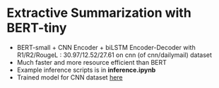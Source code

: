 # Extractive Summarization with BERT-tiny
 - BERT-small + CNN Encoder + biLSTM Encoder-Decoder with R1/R2/RougeL : 30.97/12.52/27.61 on cnn (of cnn/dailymail) dataset
 - Much faster and more resource efficient than BERT
 - Example inference scripts is in **inference.ipynb**
 - Trained model for CNN dataset [here](https://drive.google.com/drive/folders/1CGFl9ihei9jSqoT6ITXwkU47ri9bXL1J?usp=sharing)
